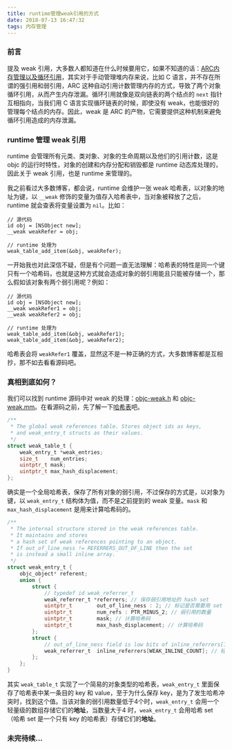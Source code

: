 ```yaml
---
title: runtime管理weak引用的方式
date: 2018-07-13 16:47:32
tags: 内存管理
---
```


### 前言

提及 weak 引用，大多数人都知道在什么时候要用它，如果不知道的话：[ARC内存管理以及循环引用](https://zhangxiaom.github.io/2018/01/02/ARC%E5%86%85%E5%AD%98%E7%AE%A1%E7%90%86%E4%BB%A5%E5%8F%8A%E5%BE%AA%E7%8E%AF%E5%BC%95%E7%94%A8/)，其实对于手动管理堆内存来说，比如 C 语言，并不存在所谓的强引用和弱引用，ARC 这种自动引用计数管理内存的方式，导致了两个对象循环引用，从而产生内存泄漏。循环引用就像是双向链表的两个结点的 `next` 指针互相指向，当我们用 C 语言实现循环链表的时候，即使没有 weak，也能很好的管理每个结点的内存。因此，weak 是 ARC 的产物，它需要提供这种机制来避免循环引用造成的内存泄漏。

### runtime 管理 weak 引用

runtime 会管理所有元类、类对象、对象的生命周期以及他们的引用计数，这是 objc 的运行时特性，对象的创建和内存分配和销毁都是 runtime 动态库处理的，因此关于 weak 引用，也是 runtime 来管理的。

我之前看过大多数博客，都会说，runtime 会维护一张 weak 哈希表，以对象的地址为键，以 `__weak` 修饰的变量为值存入哈希表中，当对象被释放了之后，runtime 就会查表将变量设置为 `nil`。比如：

```objc
// 源代码
id obj = [NSObject new];
__weak weakRefer = obj;

// runtime 处理为
weak_table_add_item(&obj, weakRefer);
```

一开始我也对此深信不疑，但是有个问题一直无法理解：哈希表的特性是同一个键只有一个哈希码，也就是这种方式就会造成对象的弱引用能且只能被存储一个，那么假如该对象有两个弱引用呢？例如：

```objc
// 源代码
id obj = [NSObject new];
__weak weakRefer1 = obj;
__weak weakRefer2 = obj;

// runtime 处理为
weak_table_add_item(&obj, weakRefer1);
weak_table_add_item(&obj, weakRefer2);
```

哈希表会将 `weakRefer1` 覆盖，显然这不是一种正确的方式，大多数博客都是互相抄，那不如去看看源码吧。

### 真相到底如何？

我们可以找到 runtime 源码中对 weak 的处理：[objc-weak.h](https://opensource.apple.com/source/objc4/objc4-646/runtime/objc-weak.h) 和 [objc-weak.mm](https://opensource.apple.com/source/objc4/objc4-646/runtime/objc-weak.mm)。在看源码之前，先了解一下[哈希表](https://zhangxiaom.github.io/2018/03/23/%E5%93%88%E5%B8%8C%E8%A1%A8/)吧。

```c
/**
 * The global weak references table. Stores object ids as keys,
 * and weak_entry_t structs as their values.
 */
struct weak_table_t {
    weak_entry_t *weak_entries;
    size_t    num_entries;
    uintptr_t mask;
    uintptr_t max_hash_displacement;
};
```

确实是一个全局哈希表，保存了所有对象的弱引用，不过保存的方式是，以对象为键，以 `weak_entry_t` 结构体为值，而不是之前提到的 weak 变量。`mask` 和 `max_hash_displacement` 是用来计算哈希码的。

```c
/**
 * The internal structure stored in the weak references table. 
 * It maintains and stores
 * a hash set of weak references pointing to an object.
 * If out_of_line_ness != REFERRERS_OUT_OF_LINE then the set
 * is instead a small inline array.
 */
struct weak_entry_t {
    objc_object* referent;
    union {
        struct {
            // typedef id weak_referrer_t
            weak_referrer_t *referrers; // 保存弱引用地址的 hash set
            uintptr_t        out_of_line_ness : 2; // 标记是否需要用 set
            uintptr_t        num_refs : PTR_MINUS_2; // 弱引用的数量
            uintptr_t        mask; // 计算哈希码
            uintptr_t        max_hash_displacement; // 计算哈希码
        };
        struct {
            // out_of_line_ness field is low bits of inline_referrers[1]
            weak_referrer_t  inline_referrers[WEAK_INLINE_COUNT]; // 轻量级内联数组
        };
    };
}
```

其实 `weak_table_t` 实现了一个简易的对象类型的哈希表，`weak_entry_t` 里面保存了哈希表中某一条目的 key 和 value，至于为什么保存 key，是为了发生哈希冲突时，找到这个值。当该对象的弱引用数量低于4个时，`weak_entry_t` 会用一个轻量级的数组存储它们的**地址**，当数量大于4 时，`weak_entry_t` 会用哈希 set（哈希 set 是一个只有 key 的哈希表）存储它们的**地址**。

### 未完待续...
